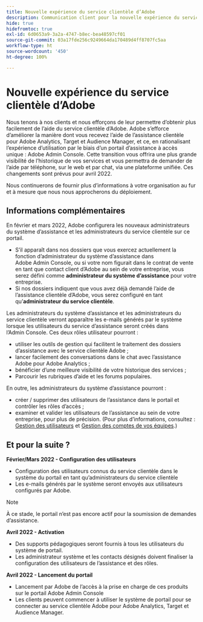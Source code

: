 ```yaml
---
title: Nouvelle expérience du service clientèle d’Adobe
description: Communication client pour la nouvelle expérience du service clientèle
hide: true
hidefromtoc: true
exl-id: 6d0653a9-3a2a-4747-b8ec-bea48597cf01
source-git-commit: 03a17fde256c9249664da170489d4ff8707fc5aa
workflow-type: ht
source-wordcount: '450'
ht-degree: 100%

---
```


# Nouvelle expérience du service clientèle d’Adobe

Nous tenons à nos clients et nous efforçons de leur permettre d’obtenir plus facilement de l’aide du service clientèle d’Adobe. Adobe s’efforce d’améliorer la manière dont vous recevez l’aide de l’assistance clientèle pour Adobe Analytics, Target et Audience Manager, et ce, en rationalisant l’expérience d’utilisation par le biais d’un portail d’assistance à accès unique : Adobe Admin Console. Cette transition vous offrira une plus grande visibilité de l’historique de vos services et vous permettra de demander de l’aide par téléphone, sur le web et par chat, via une plateforme unifiée. Ces changements sont prévus pour avril 2022.

Nous continuerons de fournir plus d’informations à votre organisation au fur et à mesure que nous nous approcherons du déploiement.

## Informations complémentaires

En février et mars 2022, Adobe configurera les nouveaux administrateurs du système d’assistance et les administrateurs du service clientèle sur ce portail.

* S’il apparaît dans nos dossiers que vous exercez actuellement la fonction d’administrateur du système d’assistance dans Adobe Admin Console, ou si votre nom figurait dans le contrat de vente en tant que contact client d’Adobe au sein de votre entreprise, vous serez défini comme **administrateur du système d’assistance** pour votre entreprise.
* Si nos dossiers indiquent que vous avez déjà demandé l’aide de l’assistance clientèle d’Adobe, vous serez configuré en tant qu’**administrateur du service clientèle**.

Les administrateurs du système d’assistance et les administrateurs du service clientèle verront apparaître les e-mails générés par le système lorsque les utilisateurs du service d’assistance seront créés dans l’Admin Console. Ces deux rôles utilisateur pourront :

* utiliser les outils de gestion qui facilitent le traitement des dossiers d’assistance avec le service clientèle Adobe ;
* lancer facilement des conversations dans le chat avec l’assistance Adobe pour Adobe Analytics ;
* bénéficier d’une meilleure visibilité de votre historique des services ;
* Parcourir les rubriques d’aide et les forums populaires.

En outre, les administrateurs du système d’assistance pourront :

* créer / supprimer des utilisateurs de l’assistance dans le portail et contrôler les rôles d’accès ;
* examiner et valider les utilisateurs de l’assistance au sein de votre entreprise, pour plus de précision. (Pour plus d’informations, consultez : [Gestion des utilisateurs](https://helpx.adobe.com/fr/enterprise/using/users.html) et [Gestion des comptes de vos équipes](https://helpx.adobe.com/fr/enterprise/using/accounts.html).)

## Et pour la suite ?

**Février/Mars 2022 - Configuration des utilisateurs**

* Configuration des utilisateurs connus du service clientèle dans le système du portail en tant qu’administrateurs du service clientèle
* Les e-mails générés par le système seront envoyés aux utilisateurs configurés par Adobe.

>[!NOTE]
>
>À ce stade, le portail n’est pas encore actif pour la soumission de demandes d’assistance.

**Avril 2022 - Activation**

* Des supports pédagogiques seront fournis à tous les utilisateurs du système de portail.
* Les administrateur système et les contacts désignés doivent finaliser la configuration des utilisateurs de l’assistance et des rôles.

**Avril 2022 - Lancement du portail**

* Lancement par Adobe de l’accès à la prise en charge de ces produits sur le portail Adobe Admin Console
* Les clients peuvent commencer à utiliser le système de portail pour se connecter au service clientèle Adobe pour Adobe Analytics, Target et Audience Manager.

